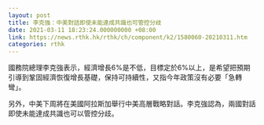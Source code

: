 ```yaml
---
layout: post
title: 李克強：中美對話即使未能達成共識也可管控分歧
date: 2021-03-11 18:23:24.000000000 +08:00
link: https://news.rthk.hk/rthk/ch/component/k2/1580060-20210311.htm
categories: rthk
---
```


國務院總理李克強表示，經濟增長6%是不低，目標定於6%以上，是希望把預期引導到鞏固經濟恢復增長基礎，保持可持續性，又指今年政策沒有必要「急轉彎」。

另外，中美下周將在美國阿拉斯加舉行中美高層戰略對話。李克強認為，兩國對話即使未能達成共識也可以管控分歧。
